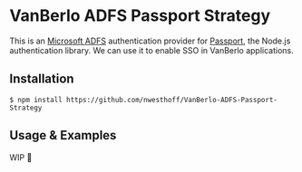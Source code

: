 # VanBerlo ADFS Passport Strategy

This is an [Microsoft ADFS](http://en.wikipedia.org/wiki/SAML_2.0) authentication provider for [Passport](http://passportjs.org/), the Node.js authentication library. We can use it to enable SSO in VanBerlo applications.

## Installation

    $ npm install https://github.com/nwesthoff/VanBerlo-ADFS-Passport-Strategy

## Usage & Examples

WIP 🚧
